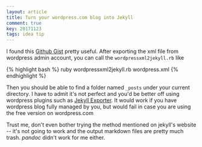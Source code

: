 ```yaml
---
layout: article
title: Turn your wordpress.com blog into Jekyll
comment: true
key: 20171123
tags: idea tip
---
```

I found this [Github Gist][wordpressxml2jekyll] pretty useful. After exporting the xml file from wordpress admin account, you can call the `wordpressxml2jekyll.rb` like

{% highlight bash %}
ruby wordpressxml2jekyll.rb wordpress.xml
{% endhighlight %}

Then you should be able to find a folder named `_posts` under your current directory. I have to admit it's not perfect and you'd be better off using wordpress plugins such as [Jekyll Exporter][jekyll-exporter]. It would work if you have wordpress blog fully managed by you, but would fail in case you are using the free version on wordpress.com

Trust me, don't even bother trying the method mentioned on jekyll's website -- it's not going to work and the output markdown files are pretty much trash. *pandoc* didn't work for me either.

[wordpressxml2jekyll]: https://gist.github.com/brianburridge/d28fd59ecd097c140be2
[jekyll-exporter]: https://wordpress.org/plugins/jekyll-exporter
